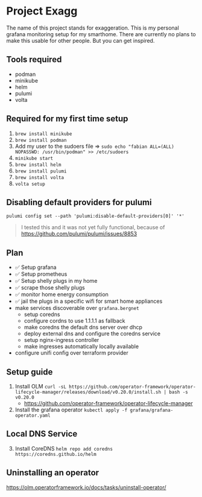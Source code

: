 # Project Exagg

The name of this project stands for exaggeration. This is my personal grafana monitoring setup for my smarthome. There are currently no plans to make this usable for other people. But you can get inspired.

## Tools required

- podman
- minikube
- helm
- pulumi
- volta

## Required for my first time setup

1. `brew install minikube`
2. `brew install podman`
3. Add my user to the sudoers file => `sudo echo "fabian ALL=(ALL) NOPASSWD: /usr/bin/podman" >> /etc/sudoers`
4. `minikube start`
5. `brew install helm`
6. `brew install pulumi`
7. `brew install volta`
8. `volta setup`

## Disabling default providers for pulumi

`pulumi config set --path 'pulumi:disable-default-providers[0]' '*'`

> I tested this and it was not yet fully functional, because of https://github.com/pulumi/pulumi/issues/8853

## Plan

- ✅ Setup grafana
- ✅ Setup prometheus
- ✅ Setup shelly plugs in my home
- ✅ scrape those shelly plugs
- ✅ monitor home energy consumption
- ✅ jail the plugs in a specific wifi for smart home appliances
- make services discoverable over `grafana.bergnet`
  - setup coredns
  - configure cordns to use 1.1.1.1 as fallback
  - make coredns the default dns server over dhcp
  - deploy external dns and configure the coredns service
  - setup nginx-ingress controller
  - make ingresses automatically locally available
- configure unifi config over terraform provider

## Setup guide

1. Install OLM `curl -sL https://github.com/operator-framework/operator-lifecycle-manager/releases/download/v0.20.0/install.sh | bash -s v0.20.0`
   - <https://github.com/operator-framework/operator-lifecycle-manager>
2. Install the grafana operator `kubectl apply -f grafana/grafana-operator.yaml`

## Local DNS Service

3. Install CoreDNS `helm repo add coredns https://coredns.github.io/helm`

## Uninstalling an operator

<https://olm.operatorframework.io/docs/tasks/uninstall-operator/>
